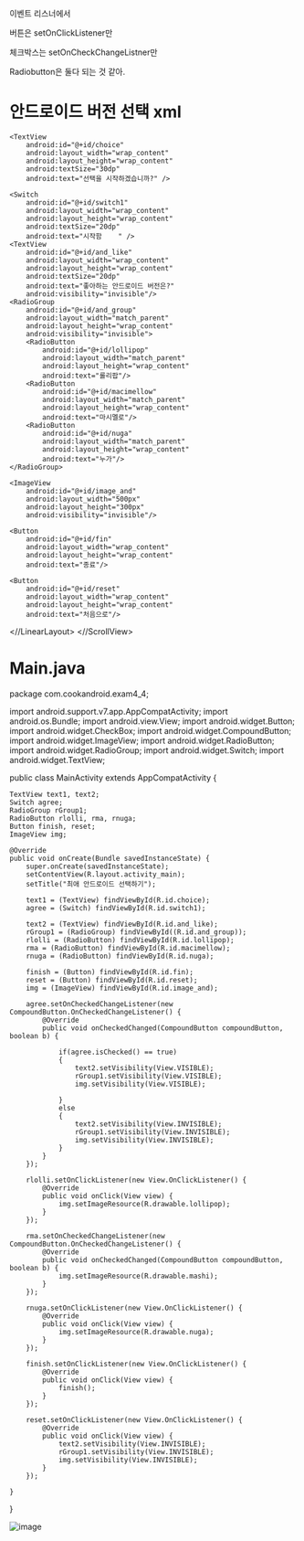 
이벤트 리스너에서

버튼은 setOnClickListener만

체크박스는 setOnCheckChangeListner만

Radiobutton은 둘다 되는 것 같아.




# 안드로이드 버전 선택  xml

<?xml version="1.0" encoding="utf-8"?>
<ScrollView xmlns:android="http://schemas.android.com/apk/res/android"
    xmlns:app="http://schemas.android.com/apk/res-auto"
    xmlns:tools="http://schemas.android.com/tools"
    android:layout_width="match_parent"
    android:layout_height="match_parent">


<LinearLayout xmlns:android="http://schemas.android.com/apk/res/android"
    xmlns:app="http://schemas.android.com/apk/res-auto"
    xmlns:tools="http://schemas.android.com/tools"
    android:layout_width="match_parent"
    android:layout_height="match_parent"
    android:orientation="vertical"
    android:padding="40px"
    tools:context="com.cookandroid.exam4_4.MainActivity">


    <TextView
        android:id="@+id/choice"
        android:layout_width="wrap_content"
        android:layout_height="wrap_content"
        android:textSize="30dp"
        android:text="선택을 시작하겠습니까?" />

    <Switch
        android:id="@+id/switch1"
        android:layout_width="wrap_content"
        android:layout_height="wrap_content"
        android:textSize="20dp"
        android:text="시작함    " />
    <TextView
        android:id="@+id/and_like"
        android:layout_width="wrap_content"
        android:layout_height="wrap_content"
        android:textSize="20dp"
        android:text="좋아하는 안드로이드 버전은?"
        android:visibility="invisible"/>
    <RadioGroup
        android:id="@+id/and_group"
        android:layout_width="match_parent"
        android:layout_height="wrap_content"
        android:visibility="invisible">
        <RadioButton
            android:id="@+id/lollipop"
            android:layout_width="match_parent"
            android:layout_height="wrap_content"
            android:text="롤리팝"/>
        <RadioButton
            android:id="@+id/macimellow"
            android:layout_width="match_parent"
            android:layout_height="wrap_content"
            android:text="마시멜로"/>
        <RadioButton
            android:id="@+id/nuga"
            android:layout_width="match_parent"
            android:layout_height="wrap_content"
            android:text="누가"/>
    </RadioGroup>

    <ImageView
        android:id="@+id/image_and"
        android:layout_width="500px"
        android:layout_height="300px"
        android:visibility="invisible"/>

    <Button
        android:id="@+id/fin"
        android:layout_width="wrap_content"
        android:layout_height="wrap_content"
        android:text="종료"/>

    <Button
        android:id="@+id/reset"
        android:layout_width="wrap_content"
        android:layout_height="wrap_content"
        android:text="처음으로"/>
<//LinearLayout>
<//ScrollView>


# Main.java

package com.cookandroid.exam4_4;

import android.support.v7.app.AppCompatActivity;
import android.os.Bundle;
import android.view.View;
import android.widget.Button;
import android.widget.CheckBox;
import android.widget.CompoundButton;
import android.widget.ImageView;
import android.widget.RadioButton;
import android.widget.RadioGroup;
import android.widget.Switch;
import android.widget.TextView;

public class MainActivity extends AppCompatActivity {

    TextView text1, text2;
    Switch agree;
    RadioGroup rGroup1;
    RadioButton rlolli, rma, rnuga;
    Button finish, reset;
    ImageView img;

    @Override
    public void onCreate(Bundle savedInstanceState) {
        super.onCreate(savedInstanceState);
        setContentView(R.layout.activity_main);
        setTitle("최애 안드로이드 선택하기");

        text1 = (TextView) findViewById(R.id.choice);
        agree = (Switch) findViewById(R.id.switch1);

        text2 = (TextView) findViewById(R.id.and_like);
        rGroup1 = (RadioGroup) findViewById((R.id.and_group));
        rlolli = (RadioButton) findViewById(R.id.lollipop);
        rma = (RadioButton) findViewById(R.id.macimellow);
        rnuga = (RadioButton) findViewById(R.id.nuga);

        finish = (Button) findViewById(R.id.fin);
        reset = (Button) findViewById(R.id.reset);
        img = (ImageView) findViewById(R.id.image_and);

        agree.setOnCheckedChangeListener(new CompoundButton.OnCheckedChangeListener() {
            @Override
            public void onCheckedChanged(CompoundButton compoundButton, boolean b) {

                if(agree.isChecked() == true)
                {
                    text2.setVisibility(View.VISIBLE);
                    rGroup1.setVisibility(View.VISIBLE);
                    img.setVisibility(View.VISIBLE);

                }
                else
                {
                    text2.setVisibility(View.INVISIBLE);
                    rGroup1.setVisibility(View.INVISIBLE);
                    img.setVisibility(View.INVISIBLE);
                }
            }
        });

        rlolli.setOnClickListener(new View.OnClickListener() {
            @Override
            public void onClick(View view) {
                img.setImageResource(R.drawable.lollipop);
            }
        });

        rma.setOnCheckedChangeListener(new CompoundButton.OnCheckedChangeListener() {
            @Override
            public void onCheckedChanged(CompoundButton compoundButton, boolean b) {
                img.setImageResource(R.drawable.mashi);
            }
        });

        rnuga.setOnClickListener(new View.OnClickListener() {
            @Override
            public void onClick(View view) {
                img.setImageResource(R.drawable.nuga);
            }
        });

        finish.setOnClickListener(new View.OnClickListener() {
            @Override
            public void onClick(View view) {
                finish();
            }
        });

        reset.setOnClickListener(new View.OnClickListener() {
            @Override
            public void onClick(View view) {
                text2.setVisibility(View.INVISIBLE);
                rGroup1.setVisibility(View.INVISIBLE);
                img.setVisibility(View.INVISIBLE);
            }
        });

    }


}

![image](https://user-images.githubusercontent.com/28985207/60668986-2d1bc600-9ea8-11e9-98a8-76c28d383245.png)
